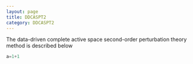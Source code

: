 ```yaml
---
layout: page 
title: DDCASPT2 
category: DDCASPT2 
---
```


The data-driven complete active space second-order perturbation theory method is described below 

```python
a=1+1
```
